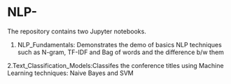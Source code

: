 # NLP-

The repository contains two Jupyter notebooks.

1. NLP_Fundamentals: Demonstrates the demo of basics NLP techniques such as N-gram, TF-IDF and Bag of words and the difference b/w them

2.Text_Classification_Models:Classifes the conference titles using Machine Learning techniques: Naive Bayes and SVM 
